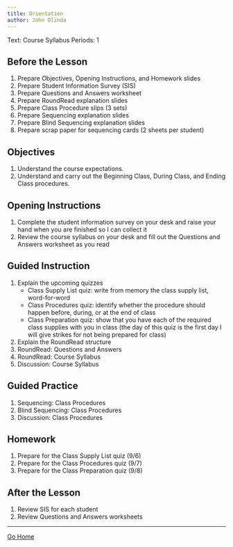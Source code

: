 ```yaml
---
title: Orientation
author: John Olinda
---
```


Text: Course Syllabus
Periods: 1

## Before the Lesson

1. Prepare Objectives, Opening Instructions, and Homework slides
2. Prepare Student Information Survey (SIS)
3. Prepare Questions and Answers worksheet
4. Prepare RoundRead explanation slides
5. Prepare Class Procedure slips (3 sets)
6. Prepare Sequencing explanation slides
7. Prepare Blind Sequencing explanation slides
8. Prepare scrap paper for sequencing cards (2 sheets per student)

## Objectives

1. Understand the course expectations.
2. Understand and carry out the Beginning Class, During Class, and Ending Class procedures.

## Opening Instructions

1. Complete the student information survey on your desk and raise your hand when you are finished so I can collect it
2. Review the course syllabus on your desk and fill out the Questions and Answers worksheet as you read

## Guided Instruction

1. Explain the upcoming quizzes
    * Class Supply List quiz: write from memory the class supply list, word-for-word
    * Class Procedures quiz: identify whether the procedure should happen before, during, or at the end of class
    * Class Preparation quiz: show that you have each of the required class supplies with you in class (the day of this quiz is the first day I will give strikes for not being prepared for class)
1. Explain the RoundRead structure
2. RoundRead: Questions and Answers
3. RoundRead: Course Syllabus
4. Discussion: Course Syllabus

## Guided Practice

1. Sequencing: Class Procedures
2. Blind Sequencing: Class Procedures
3. Discussion: Class Procedures

## Homework

1. Prepare for the Class Supply List quiz (9/6)
2. Prepare for the Class Procedures quiz (9/7)
3. Prepare for the Class Preparation quiz (9/8)

## After the Lesson

1. Review SIS for each student
2. Review Questions and Answers worksheets

---

[Go Home](index.html)